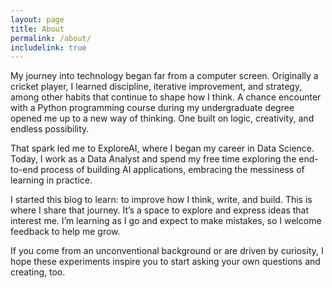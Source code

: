 ```yaml
---
layout: page
title: About
permalink: /about/
includelink: true
---
```


My journey into technology began far from a computer screen. Originally a cricket player, I learned discipline, iterative improvement, and strategy, among other habits that continue to shape how I think. A chance encounter with a Python programming course during my undergraduate degree opened me up to a new way of thinking. One built on logic, creativity, and endless possibility. 

That spark led me to ExploreAI, where I began my career in Data Science. Today, I work as a Data Analyst and spend my free time exploring the end-to-end process of building AI applications, embracing the messiness of learning in practice.

I started this blog to learn: to improve how I think, write, and build. This is where I share that journey. It’s a space to explore and express ideas that interest me. I’m learning as I go and expect to make mistakes, so I welcome feedback to help me grow.

If you come from an unconventional background or are driven by curiosity, I hope these experiments inspire you to start asking your own questions and creating, too.



